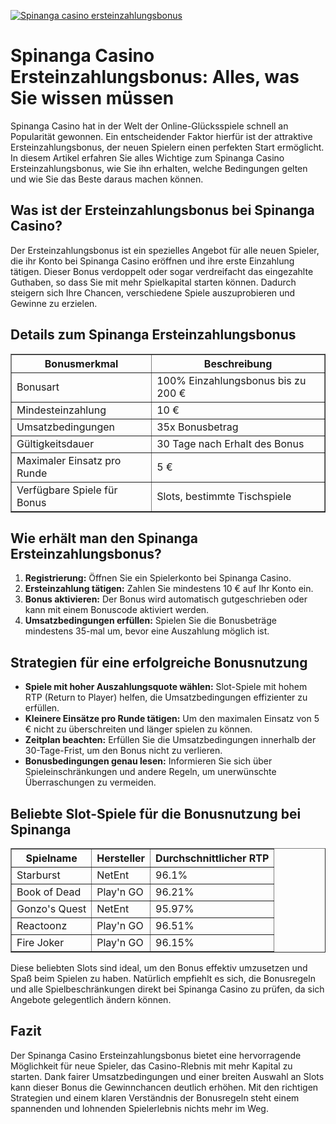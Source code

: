 [![Spinanga casino ersteinzahlungsbonus](https://123-caf.pages.dev/gitsignup.png)](https://vrmoo.ru/Bt82HjjY)

<h1>Spinanga Casino Ersteinzahlungsbonus: Alles, was Sie wissen müssen</h1>  <p>Spinanga Casino hat in der Welt der Online-Glücksspiele schnell an Popularität gewonnen. Ein entscheidender Faktor hierfür ist der attraktive Ersteinzahlungsbonus, der neuen Spielern einen perfekten Start ermöglicht. In diesem Artikel erfahren Sie alles Wichtige zum Spinanga Casino Ersteinzahlungsbonus, wie Sie ihn erhalten, welche Bedingungen gelten und wie Sie das Beste daraus machen können.</p>  <h2>Was ist der Ersteinzahlungsbonus bei Spinanga Casino?</h2>  <p>Der Ersteinzahlungsbonus ist ein spezielles Angebot für alle neuen Spieler, die ihr Konto bei Spinanga Casino eröffnen und ihre erste Einzahlung tätigen. Dieser Bonus verdoppelt oder sogar verdreifacht das eingezahlte Guthaben, so dass Sie mit mehr Spielkapital starten können. Dadurch steigern sich Ihre Chancen, verschiedene Spiele auszuprobieren und Gewinne zu erzielen.</p>  <h2>Details zum Spinanga Ersteinzahlungsbonus</h2>  <table border="1" cellpadding="8" cellspacing="0" style="border-collapse: collapse; width: 100%; max-width: 600px;">   <thead>     <tr>       <th>Bonusmerkmal</th>       <th>Beschreibung</th>     </tr>   </thead>   <tbody>     <tr>       <td>Bonusart</td>       <td>100% Einzahlungsbonus bis zu 200 €</td>     </tr>     <tr>       <td>Mindesteinzahlung</td>       <td>10 €</td>     </tr>     <tr>       <td>Umsatzbedingungen</td>       <td>35x Bonusbetrag</td>     </tr>     <tr>       <td>Gültigkeitsdauer</td>       <td>30 Tage nach Erhalt des Bonus</td>     </tr>     <tr>       <td>Maximaler Einsatz pro Runde</td>       <td>5 €</td>     </tr>     <tr>       <td>Verfügbare Spiele für Bonus</td>       <td>Slots, bestimmte Tischspiele</td>     </tr>   </tbody> </table>  <h2>Wie erhält man den Spinanga Ersteinzahlungsbonus?</h2>  <ol>   <li><strong>Registrierung:</strong> Öffnen Sie ein Spielerkonto bei Spinanga Casino.</li>   <li><strong>Ersteinzahlung tätigen:</strong> Zahlen Sie mindestens 10 € auf Ihr Konto ein.</li>   <li><strong>Bonus aktivieren:</strong> Der Bonus wird automatisch gutgeschrieben oder kann mit einem Bonuscode aktiviert werden.</li>   <li><strong>Umsatzbedingungen erfüllen:</strong> Spielen Sie die Bonusbeträge mindestens 35-mal um, bevor eine Auszahlung möglich ist.</li> </ol>  <h2>Strategien für eine erfolgreiche Bonusnutzung</h2>  <ul>   <li><strong>Spiele mit hoher Auszahlungsquote wählen:</strong> Slot-Spiele mit hohem RTP (Return to Player) helfen, die Umsatzbedingungen effizienter zu erfüllen.</li>   <li><strong>Kleinere Einsätze pro Runde tätigen:</strong> Um den maximalen Einsatz von 5 € nicht zu überschreiten und länger spielen zu können.</li>   <li><strong>Zeitplan beachten:</strong> Erfüllen Sie die Umsatzbedingungen innerhalb der 30-Tage-Frist, um den Bonus nicht zu verlieren.</li>   <li><strong>Bonusbedingungen genau lesen:</strong> Informieren Sie sich über Spieleinschränkungen und andere Regeln, um unerwünschte Überraschungen zu vermeiden.</li> </ul>  <h2>Beliebte Slot-Spiele für die Bonusnutzung bei Spinanga</h2>  <table border="1" cellpadding="8" cellspacing="0" style="border-collapse: collapse; width: 100%; max-width: 600px;">   <thead>     <tr>       <th>Spielname</th>       <th>Hersteller</th>       <th>Durchschnittlicher RTP</th>     </tr>   </thead>   <tbody>     <tr>       <td>Starburst</td>       <td>NetEnt</td>       <td>96.1%</td>     </tr>     <tr>       <td>Book of Dead</td>       <td>Play'n GO</td>       <td>96.21%</td>     </tr>     <tr>       <td>Gonzo's Quest</td>       <td>NetEnt</td>       <td>95.97%</td>     </tr>     <tr>       <td>Reactoonz</td>       <td>Play'n GO</td>       <td>96.51%</td>     </tr>     <tr>       <td>Fire Joker</td>       <td>Play'n GO</td>       <td>96.15%</td>     </tr>   </tbody> </table>  <p>Diese beliebten Slots sind ideal, um den Bonus effektiv umzusetzen und Spaß beim Spielen zu haben. Natürlich empfiehlt es sich, die Bonusregeln und alle Spielbeschränkungen direkt bei Spinanga Casino zu prüfen, da sich Angebote gelegentlich ändern können.</p>  <h2>Fazit</h2>  <p>Der Spinanga Casino Ersteinzahlungsbonus bietet eine hervorragende Möglichkeit für neue Spieler, das Casino-Rlebnis mit mehr Kapital zu starten. Dank fairer Umsatzbedingungen und einer breiten Auswahl an Slots kann dieser Bonus die Gewinnchancen deutlich erhöhen. Mit den richtigen Strategien und einem klaren Verständnis der Bonusregeln steht einem spannenden und lohnenden Spielerlebnis nichts mehr im Weg.</p>
